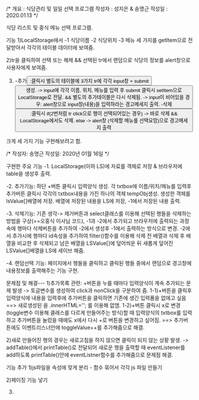 /*
    개요 : 식당관리 및 일일 선택 프로그램
    작성자 : 성지은 & 송명근
    작성일 : 2020.01.13
*/

식당 리스트 및 중식 메뉴 선택 프로그램.

기능
 1)LocalStorage에서 
    -1 식당이름
    -2 식당위치
    -3 메뉴
    세 가지를 getItem으로 전달받아서 각각의 테이블 데이터에 보여줌.
 
 2)tr을 클릭하여 선택 또는 해제 && 선택된 tr에서 랜덤으로 식당의 정보를 alert창으로 사용자에게 보여줌.

 3) -추가<button>
 :클릭시 별도의 테이블에 3가지 tr에 각각 input창 + submit<button> 생성.
  -> input에 각각 이름, 위치, 메뉴를 입력 후 submit 클릭시 setItem으로 LocalStorage로 전달.
  && 별도의 추가테이블은 다시 삭제됨.
  -> input이 비어있을 경우: alert창으로 input창(내용)을 입력하라는 경고메세지 출력.
-삭제<button>
:클릭시 if(2번처럼 tr click으로 행이 선택되어있는 경우) -> 바로 삭제 && LocalStorage에서도 삭제.
else -> alert창 (삭제할 메뉴를 선택요망)으로 경고메세지 출력


크게 세 가지 기능 구현해보려고 함.


/*
  작성자: 송명근
  작성일: 2020년 01월 16일
*/

구현한 주요 기능
-1. LocalStorage(이하 LS)에 자료를 객체로 저장 & 브라우저에 table을 생성후 출력.

-2. 추가기능: 하단 +버튼 클릭시 입력양식 생성. 각 txtbox에 이름/위치/메뉴를 입력후 추가버튼 클릭시 각각의 txtbox내용을 가진 하나의 객체 tempObj생성. 생성한 객체를 lsValue[]배열에 저장. 배열에 저장된 내용을 LS에 저장, -1에서 저장된 내용 출력.

-3. 삭제기능: 기존 생각-> 제거버튼과 select클래스를 이용해 선택된 행들을 삭제하는 방법을 구상(==오홍식 이사님 코드), -1과 -2에서 추가되고 브라우저에 출력되는 과정속에 행마다 삭제버튼을 추가하여 -2에서 생성후 -1에서 출력하는 방식으로 변경. -2에서 추가시에 행마다 id속성을 추가하여 filter()함수를 이용해 삭제 전 배열과 삭제 후 배열을 비교한 후 삭제되고 남은 배열을 LSValue[]에 덮어씌운 뒤 새롭게 덮어진 LSValue[]배열을 LS에 세이브 해줌.

-4. 랜덤선택 기능: 페이지에서 행들을 클릭하고 클릭된 행들 중에서 랜덤으로 경고창에 내용정보를 출력해주는 기능 구현.

문제점 및 해결---
1)추가목록 관련: +버튼을 누를 때마다 입력양식이 계속 추가되는 문제 발생
-> 토글변수를 생성하여 click과 nonClick을 구분하여 줌.
1-1)+버튼을 클릭후 입력양식에 내용을 입력후에 추가버튼을 클릭하면 기존에 생긴 입력폼을 없애고 싶음 ==> 새로생성된 <table>을 .innerHTML=''; 를 이용해 없앰.
1-2)+버튼 클릭시 x로 변경(toggle변수 이용해 클래스를 다르게 만들어주는 방식)할 때 입력양식의 txtbox를 입력하고 추가버튼을 눌렀을 때에도 x에서 다시 +로 버튼을 변경하고 싶어짐. ==> 추가버튼에도 이벤트리스너안에 toggleValue++를 추가해줌으로 해결.

2)새로 만들어진 행의 경우는 새로고침을 하지 않으면 클릭이 되지 않는 상황 발생.
-> addTable()에서 printTable()로 전달되어 새로운 행을 출력할 때 eventListener를 add하도록 printTable()안에 eventListner함수를 추가해줌으로 문제점 해결.



기능 추가
1)js파일을 속성에 맞게 분리 - 함수 묶어서 각각 js 파일 만들기

2)페이징 기능 넣기

3)
